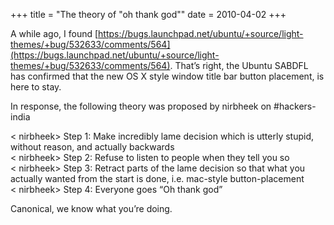 +++
title = "The theory of "oh thank god""
date = 2010-04-02
+++

A while ago, I found [https://bugs.launchpad.net/ubuntu/+source/light-themes/+bug/532633/comments/564](https://bugs.launchpad.net/ubuntu/+source/light-themes/+bug/532633/comments/564). That’s right, the Ubuntu SABDFL has confirmed that the new OS X style window title bar button placement, is here to stay. 

In response, the following theory was proposed by nirbheek on #hackers-india

< nirbheek> Step 1: Make incredibly lame decision which is utterly stupid, without reason, and actually backwards  
< nirbheek> Step 2: Refuse to listen to people when they tell you so   
< nirbheek> Step 3: Retract parts of the lame decision so that what you actually wanted from the start is done, i.e. mac-style button-placement   
< nirbheek> Step 4: Everyone goes “Oh thank god”   

Canonical, we know what you’re doing.